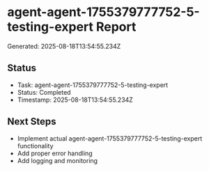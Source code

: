 # agent-agent-1755379777752-5-testing-expert Report

Generated: 2025-08-18T13:54:55.234Z

## Status
- Task: agent-agent-1755379777752-5-testing-expert
- Status: Completed
- Timestamp: 2025-08-18T13:54:55.234Z

## Next Steps
- Implement actual agent-agent-1755379777752-5-testing-expert functionality
- Add proper error handling
- Add logging and monitoring
